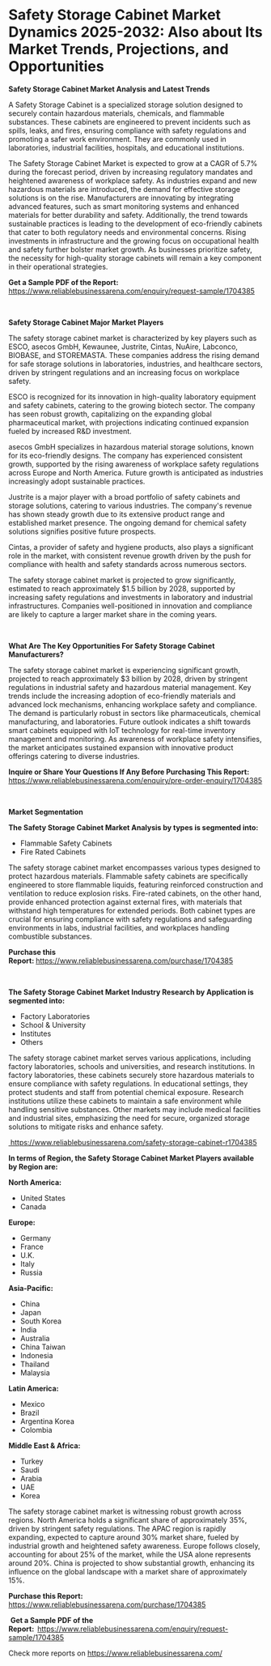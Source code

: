 <p><h1>Safety Storage Cabinet Market Dynamics 2025-2032: Also about Its Market Trends, Projections, and Opportunities</h1></p><p><strong>Safety Storage Cabinet Market Analysis and Latest Trends</strong></p>
<p><p>A Safety Storage Cabinet is a specialized storage solution designed to securely contain hazardous materials, chemicals, and flammable substances. These cabinets are engineered to prevent incidents such as spills, leaks, and fires, ensuring compliance with safety regulations and promoting a safer work environment. They are commonly used in laboratories, industrial facilities, hospitals, and educational institutions.</p><p>The Safety Storage Cabinet Market is expected to grow at a CAGR of 5.7% during the forecast period, driven by increasing regulatory mandates and heightened awareness of workplace safety. As industries expand and new hazardous materials are introduced, the demand for effective storage solutions is on the rise. Manufacturers are innovating by integrating advanced features, such as smart monitoring systems and enhanced materials for better durability and safety. Additionally, the trend towards sustainable practices is leading to the development of eco-friendly cabinets that cater to both regulatory needs and environmental concerns. Rising investments in infrastructure and the growing focus on occupational health and safety further bolster market growth. As businesses prioritize safety, the necessity for high-quality storage cabinets will remain a key component in their operational strategies.</p></p>
<p><strong>Get a Sample PDF of the Report:&nbsp;</strong> <a href="https://www.reliablebusinessarena.com/enquiry/request-sample/1704385?utm_campaign=3121&utm_medium=2&utm_source=Github&utm_content=ia&utm_term=27032025&utm_id=safety-storage-cabinet">https://www.reliablebusinessarena.com/enquiry/request-sample/1704385</a></p>
<p>&nbsp;</p>
<p><strong>Safety Storage Cabinet Major Market Players</strong></p>
<p><p>The safety storage cabinet market is characterized by key players such as ESCO, asecos GmbH, Kewaunee, Justrite, Cintas, NuAire, Labconco, BIOBASE, and STOREMASTA. These companies address the rising demand for safe storage solutions in laboratories, industries, and healthcare sectors, driven by stringent regulations and an increasing focus on workplace safety.</p><p>ESCO is recognized for its innovation in high-quality laboratory equipment and safety cabinets, catering to the growing biotech sector. The company has seen robust growth, capitalizing on the expanding global pharmaceutical market, with projections indicating continued expansion fueled by increased R&D investment.</p><p>asecos GmbH specializes in hazardous material storage solutions, known for its eco-friendly designs. The company has experienced consistent growth, supported by the rising awareness of workplace safety regulations across Europe and North America. Future growth is anticipated as industries increasingly adopt sustainable practices.</p><p>Justrite is a major player with a broad portfolio of safety cabinets and storage solutions, catering to various industries. The company's revenue has shown steady growth due to its extensive product range and established market presence. The ongoing demand for chemical safety solutions signifies positive future prospects.</p><p>Cintas, a provider of safety and hygiene products, also plays a significant role in the market, with consistent revenue growth driven by the push for compliance with health and safety standards across numerous sectors.</p><p>The safety storage cabinet market is projected to grow significantly, estimated to reach approximately $1.5 billion by 2028, supported by increasing safety regulations and investments in laboratory and industrial infrastructures. Companies well-positioned in innovation and compliance are likely to capture a larger market share in the coming years.</p></p>
<p>&nbsp;</p>
<p><strong>What Are The Key Opportunities For Safety Storage Cabinet Manufacturers?</strong></p>
<p><p>The safety storage cabinet market is experiencing significant growth, projected to reach approximately $3 billion by 2028, driven by stringent regulations in industrial safety and hazardous material management. Key trends include the increasing adoption of eco-friendly materials and advanced lock mechanisms, enhancing workplace safety and compliance. The demand is particularly robust in sectors like pharmaceuticals, chemical manufacturing, and laboratories. Future outlook indicates a shift towards smart cabinets equipped with IoT technology for real-time inventory management and monitoring. As awareness of workplace safety intensifies, the market anticipates sustained expansion with innovative product offerings catering to diverse industries.</p></p>
<p><strong>Inquire or Share Your Questions If Any Before Purchasing This Report:</strong> <a href="https://www.reliablebusinessarena.com/enquiry/pre-order-enquiry/1704385?utm_campaign=3121&utm_medium=2&utm_source=Github&utm_content=ia&utm_term=27032025&utm_id=safety-storage-cabinet">https://www.reliablebusinessarena.com/enquiry/pre-order-enquiry/1704385</a></p>
<p>&nbsp;</p>
<p><strong>Market Segmentation</strong></p>
<p><strong>The Safety Storage Cabinet Market Analysis by types is segmented into:</strong></p>
<p><ul><li>Flammable Safety Cabinets</li><li>Fire Rated Cabinets</li></ul></p>
<p><p>The safety storage cabinet market encompasses various types designed to protect hazardous materials. Flammable safety cabinets are specifically engineered to store flammable liquids, featuring reinforced construction and ventilation to reduce explosion risks. Fire-rated cabinets, on the other hand, provide enhanced protection against external fires, with materials that withstand high temperatures for extended periods. Both cabinet types are crucial for ensuring compliance with safety regulations and safeguarding environments in labs, industrial facilities, and workplaces handling combustible substances.</p></p>
<p><strong>Purchase this Report:&nbsp;</strong><a href="https://www.reliablebusinessarena.com/purchase/1704385?utm_campaign=3121&utm_medium=2&utm_source=Github&utm_content=ia&utm_term=27032025&utm_id=safety-storage-cabinet">https://www.reliablebusinessarena.com/purchase/1704385</a></p>
<p>&nbsp;</p>
<p><strong>The Safety Storage Cabinet Market Industry Research by Application is segmented into:</strong></p>
<p><ul><li>Factory Laboratories</li><li>School & University</li><li>Institutes</li><li>Others</li></ul></p>
<p><p>The safety storage cabinet market serves various applications, including factory laboratories, schools and universities, and research institutions. In factory laboratories, these cabinets securely store hazardous materials to ensure compliance with safety regulations. In educational settings, they protect students and staff from potential chemical exposure. Research institutions utilize these cabinets to maintain a safe environment while handling sensitive substances. Other markets may include medical facilities and industrial sites, emphasizing the need for secure, organized storage solutions to mitigate risks and enhance safety.</p></p>
<p><a href="https://www.reliablebusinessarena.com/safety-storage-cabinet-r1704385?utm_campaign=3121&utm_medium=2&utm_source=Github&utm_content=ia&utm_term=27032025&utm_id=safety-storage-cabinet">&nbsp;https://www.reliablebusinessarena.com/safety-storage-cabinet-r1704385</a></p>
<p><strong>In terms of Region, the Safety Storage Cabinet Market Players available by Region are:</strong></p>
<p>
    <p> <strong> North America: </strong>
        <ul>
            <li>United States</li>
            <li>Canada</li>
        </ul>
        </p> 
    <p> <strong> Europe: </strong>
        <ul>
            <li>Germany</li>
            <li>France</li>
            <li>U.K.</li>
            <li>Italy</li>
            <li>Russia</li>
        </ul>
        </p> 
    <p> <strong> Asia-Pacific: </strong>
        <ul>
            <li>China</li>
            <li>Japan</li>
            <li>South Korea</li>
            <li>India</li>
            <li>Australia</li>
            <li>China Taiwan</li>
            <li>Indonesia</li>
            <li>Thailand</li>
            <li>Malaysia</li>
        </ul>
        </p> 
    <p> <strong> Latin America: </strong>
        <ul>
            <li>Mexico</li>
            <li>Brazil</li>
            <li>Argentina Korea</li>
            <li>Colombia</li>
        </ul>
        </p> 
    <p> <strong> Middle East & Africa: </strong>
        <ul>
            <li>Turkey</li>
            <li>Saudi</li>
            <li>Arabia</li>
            <li>UAE</li>
            <li>Korea</li>
        </ul>
    </p>
    </p>
<p><p>The safety storage cabinet market is witnessing robust growth across regions. North America holds a significant share of approximately 35%, driven by stringent safety regulations. The APAC region is rapidly expanding, expected to capture around 30% market share, fueled by industrial growth and heightened safety awareness. Europe follows closely, accounting for about 25% of the market, while the USA alone represents around 20%. China is projected to show substantial growth, enhancing its influence on the global landscape with a market share of approximately 15%.</p></p>
<p><strong>Purchase this Report: </strong><a href="https://www.reliablebusinessarena.com/purchase/1704385?utm_campaign=3121&utm_medium=2&utm_source=Github&utm_content=ia&utm_term=27032025&utm_id=safety-storage-cabinet">https://www.reliablebusinessarena.com/purchase/1704385</a></p>
<p>&nbsp;<strong>Get a Sample PDF of the Report:&nbsp;&nbsp;</strong><a href="https://www.reliablebusinessarena.com/enquiry/request-sample/1704385?utm_campaign=3121&utm_medium=2&utm_source=Github&utm_content=ia&utm_term=27032025&utm_id=safety-storage-cabinet">https://www.reliablebusinessarena.com/enquiry/request-sample/1704385</a></p>
<p><strong></strong></p>
<p>Check more reports on <a href="https://www.reliablebusinessarena.com/?utm_campaign=3121&utm_medium=2&utm_source=Github&utm_content=ia&utm_term=27032025&utm_id=safety-storage-cabinet">https://www.reliablebusinessarena.com/</a></p>